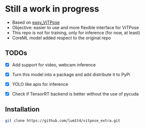 # Still a work in progress
- Based on [easy_ViTPose](https://github.com/JunkyByte/easy_ViTPose/)
- Objective: easier to use and more flexible interface for ViTPose
- This repo is not for training, only for inference (for now, at least)
- CoreML model added respect to the original repo

## TODOs
- [x] Add support for video, webcam inference
- [x] Turn this model into a package and add distribute it to PyPi
- [x] YOLO like apis for inference
- [x] Check if TensorRT backend is better without the use of pycuda


## Installation
```bash
git clone https://github.com/lum1t4/vitpose_extra.git
```
